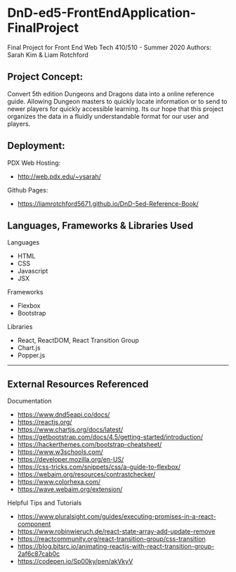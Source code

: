 # DnD-ed5-FrontEndApplication-FinalProject
Final Project for Front End Web Tech 410/510 - Summer 2020
Authors: Sarah Kim & Liam Rotchford

Project Concept:
-----------------------------
Convert 5th edition Dungeons and Dragons data into a online reference guide. Allowing Dungeon masters to quickly locate information or to send to newer players for quickly accessible learning. Its our hope that this project organizes the data in a fluidly understandable format for our user and players.


Deployment:
-----------------------------
PDX Web Hosting:
- http://web.pdx.edu/~ysarah/ 

Github Pages:
- https://liamrotchford5671.github.io/DnD-5ed-Reference-Book/


Languages, Frameworks & Libraries Used
-----------------------------
Languages
- HTML
- CSS
- Javascript
- JSX

Frameworks
- Flexbox
- Bootstrap

Libraries
- React, ReactDOM, React Transition Group
- Chart.js
- Popper.js

-----------------------------
External Resources Referenced
-----------------------------

Documentation
- https://www.dnd5eapi.co/docs/
- https://reactjs.org/
- https://www.chartjs.org/docs/latest/
- https://getbootstrap.com/docs/4.5/getting-started/introduction/
- https://hackerthemes.com/bootstrap-cheatsheet/
- https://www.w3schools.com/
- https://developer.mozilla.org/en-US/
- https://css-tricks.com/snippets/css/a-guide-to-flexbox/
- https://webaim.org/resources/contrastchecker/
- https://www.colorhexa.com/
- https://wave.webaim.org/extension/


Helpful Tips and Tutorials
- https://www.pluralsight.com/guides/executing-promises-in-a-react-component
- https://www.robinwieruch.de/react-state-array-add-update-remove
- https://reactcommunity.org/react-transition-group/css-transition
- https://blog.bitsrc.io/animating-reactjs-with-react-transition-group-2af6c87cab0c
- https://codepen.io/Sp00ky/pen/akVkyV
